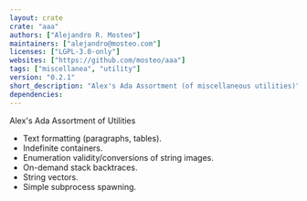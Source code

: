 ```yaml
---
layout: crate
crate: "aaa"
authors: ["Alejandro R. Mosteo"]
maintainers: ["alejandro@mosteo.com"]
licenses: ["LGPL-3.0-only"]
websites: ["https://github.com/mosteo/aaa"]
tags: ["miscellanea", "utility"]
version: "0.2.1"
short_description: "Alex's Ada Assortment (of miscellaneous utilities)"
dependencies: 
---
```

Alex's Ada Assortment of Utilities

- Text formatting (paragraphs, tables).
- Indefinite containers.
- Enumeration validity/conversions of string images.
- On-demand stack backtraces.
- String vectors.
- Simple subprocess spawning.


